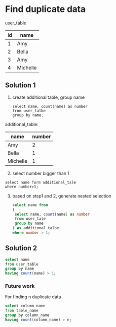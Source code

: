 

# Find duplicate data

user_table

| id   | name     |
| ---- | -------- |
| 1    | Amy      |
| 2    | Bella    |
| 3    | Amy      |
| 4    | Michelle |

## Solution 1

1. create additional table, group name

   ```
   select name, count(name) as number
   from user_talbe
   group by name;
   ```

additional_table:

| name     | number |
| -------- | ------ |
| Amy      | 2      |
| Bella    | 1      |
| Michelle | 1      |

2. select number bigger than 1

```
select name form additional_tale
where number>1;
```

3. based on step1 and 2, generate nested selection

   ```sql
   select name from
   (
    select name, count(name) as number
    from user_tale
    group by name
   ) as additional_talbe
   where number > 1;
   ```

   

## Solution 2

```sql
select name
from user_table
group by name
having count(name) > 1;
```



### Future work

For finding n duplicate data

```sql
select column_name
from table_name
group by column_name
having count(column_name) > n;
```


